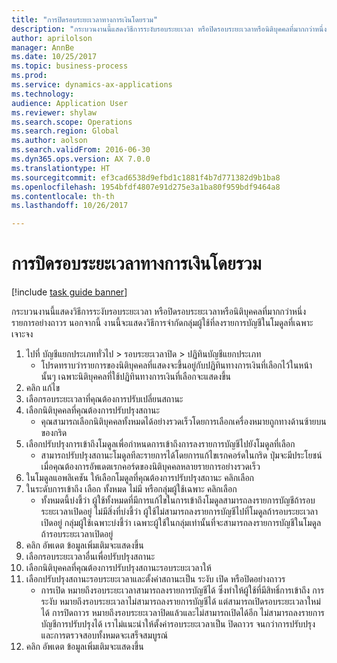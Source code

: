 ```yaml
--- 
title: "การปิดรอบระยะเวลาทางการเงินโดยรวม"
description: "กระบวนงานนี้แสดงวิธีการระงับรอบระยะเวลา หรือปิดรอบระยะเวลาหรือนิติบุคคลที่มากกว่าหนึ่งรายการอย่างถาวร "
author: aprilolson
manager: AnnBe
ms.date: 10/25/2017
ms.topic: business-process
ms.prod: 
ms.service: dynamics-ax-applications
ms.technology: 
audience: Application User
ms.reviewer: shylaw
ms.search.scope: Operations
ms.search.region: Global
ms.author: aolson
ms.search.validFrom: 2016-06-30
ms.dyn365.ops.version: AX 7.0.0
ms.translationtype: HT
ms.sourcegitcommit: ef3cad6538d9efbd1c1881f4b7d771382d9b1ba8
ms.openlocfilehash: 1954bfdf4807e91d275e3a1ba80f959bdf9464a8
ms.contentlocale: th-th
ms.lasthandoff: 10/26/2017

---
```

# <a name="mass-financial-period-close"></a>การปิดรอบระยะเวลาทางการเงินโดยรวม

[!include [task guide banner](../../includes/task-guide-banner.md)]

กระบวนงานนี้แสดงวิธีการระงับรอบระยะเวลา หรือปิดรอบระยะเวลาหรือนิติบุคคลที่มากกว่าหนึ่งรายการอย่างถาวร  นอกจากนี้ งานนี้จะแสดงวิธีการจำกัดกลุ่มผู้ใช้ที่ลงรายการบัญชีในโมดูลที่เฉพาะเจาะจง

1. ไปที่ บัญชีแยกประเภททั่วไป > รอบระยะเวลาปิด > ปฏิทินบัญชีแยกประเภท
    * โปรดทราบว่ารายการของนิติบุคคลที่แสดงจะขึ้นอยู่กับปฏิทินทางการเงินที่เลือกไว้ในหน้านั้นๆ  เฉพาะนิติบุคคลที่ใช้ปฏิทินทางการเงินที่เลือกจะแสดงขึ้น  
2. คลิก แก้ไข
3. เลือกรอบระยะเวลาที่คุณต้องการปรับเปลี่ยนสถานะ
4. เลือกนิติบุคคลที่คุณต้องการปรับปรุงสถานะ
    * คุณสามารถเลือกนิติบุคคลทั้งหมดได้อย่างรวดเร็วโดยการเลือกเครื่องหมายถูกทางด้านซ้ายบนของกริด  
5. เลือกปรับปรุงการเข้าถึงโมดูลเพื่อกำหนดการเข้าถึงการลงรายการบัญชีไปยังโมดูลที่เลือก
    * สามารถปรับปรุงสถานะโมดูลทีละรายการได้โดยการแก้ไขเรกคอร์ดในกริด  ปุ่มจะมีประโยชน์เมื่อคุณต้องการอัพเดตเรกคอร์ดของนิติบุคคลหลายรายการอย่างรวดเร็ว  
6. ในโมดูลแอพลิเคชัน ให้เลือกโมดูลที่คุณต้องการปรับปรุงสถานะ  คลิกเลือก 
7. ในระดับการเข้าถึง เลือก ทั้งหมด ไม่มี หรือกลุ่มผู้ใช้เฉพาะ  คลิกเลือก 
    * ทั้งหมดนี้บ่งชี้ว่า ผู้ใช้ทั้งหมดที่มีการแก้ไขในการเข้าถึงโมดูลสามารถลงรายการบัญชีถ้ารอบระยะเวลาเปิดอยู่  ไม่มีสิ่งที่บ่งชี้ว่า ผู้ใช้ไม่สามารถลงรายการบัญชีไปที่โมดูลถ้ารอบระยะเวลาเปิดอยู่  กลุ่มผู้ใช้เฉพาะบ่งชี้ว่า เฉพาะผู้ใช้ในกลุ่มเท่านั้นที่จะสามารถลงรายการบัญชีในโมดูลถ้ารอบระยะเวลาเปิดอยู่  
8. คลิก อัพเดต ข้อมูลเพิ่มเติมจะแสดงขึ้น
9. เลือกรอบระยะเวลาอื่นเพื่อปรับปรุงสถานะ
10. เลือกนิติบุคคลที่คุณต้องการปรับปรุงสถานะรอบระยะเวลาให้
11. เลือกปรับปรุงสถานะรอบระยะเวลาและตั้งค่าสถานะเป็น ระงับ เปิด หรือปิดอย่างถาวร
    * การเปิด หมายถึงรอบระยะเวลาสามารถลงรายการบัญชีได้ ซึ่งทำให้ผู้ใช้ที่มีสิทธิ์การเข้าถึง  การระงับ หมายถึงรอบระยะเวลาไม่สามารถลงรายการบัญชีได้ แต่สามารถเปิดรอบระยะเวลาใหม่ได้  การปิดถาวร หมายถึงรอบระยะเวลาปิดแล้วและไม่สามารถเปิดได้อีก  ไม่สามารถลงรายการบัญชีการปรับปรุงได้  เราไม่แนะนำให้ตั้งค่ารอบระยะเวลาเป็น ปิดถาวร จนกว่าการปรับปรุงและการตรวจสอบทั้งหมดจะเสร็จสมบูรณ์  
12. คลิก อัพเดต ข้อมูลเพิ่มเติมจะแสดงขึ้น


